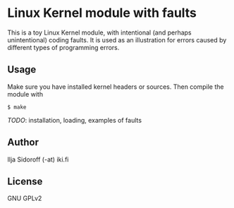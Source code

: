 # Linux Kernel module with faults

This is a toy Linux Kernel module, with intentional (and perhaps
unintentional) coding faults. It is used as an illustration for errors
caused by different types of programming errors.

## Usage

Make sure you have installed kernel headers or sources. Then compile the
module with

    $ make

*TODO*: installation, loading, examples of faults

## Author

Ilja Sidoroff (-at) iki.fi

## License

GNU GPLv2
